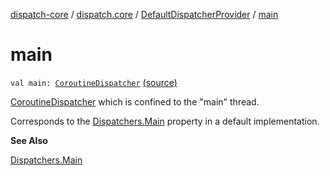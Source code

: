 [dispatch-core](../../index.md) / [dispatch.core](../index.md) / [DefaultDispatcherProvider](index.md) / [main](./main.md)

# main

`val main: `[`CoroutineDispatcher`](https://kotlin.github.io/kotlinx.coroutines/kotlinx-coroutines-core/kotlinx.coroutines/-coroutine-dispatcher/index.html) [(source)](https://github.com/RBusarow/Dispatch/tree/master/dispatch-core/src/main/java/dispatch/core/DispatcherProvider.kt#L105)

[CoroutineDispatcher](https://kotlin.github.io/kotlinx.coroutines/kotlinx-coroutines-core/kotlinx.coroutines/-coroutine-dispatcher/index.html) which is confined to the "main" thread.

Corresponds to the [Dispatchers.Main](https://kotlin.github.io/kotlinx.coroutines/kotlinx-coroutines-core/kotlinx.coroutines/-dispatchers/-main.html) property in a default implementation.

**See Also**

[Dispatchers.Main](https://kotlin.github.io/kotlinx.coroutines/kotlinx-coroutines-core/kotlinx.coroutines/-dispatchers/-main.html)

